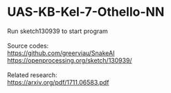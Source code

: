 # UAS-KB-Kel-7-Othello-NN
Run sketch130939 to start program<br/><br/>
Source codes:<br/>
https://github.com/greerviau/SnakeAI <br/>
https://openprocessing.org/sketch/130939/ <br/><br/>
Related research: <br/>
https://arxiv.org/pdf/1711.06583.pdf
